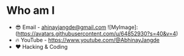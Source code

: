 # Who am I
- 😎 Email - ahinayjangde@gmail.com ![MyImage]:(https://avatars.githubusercontent.com/u/64852930?s=40&v=4)
- 🔥 YouTube - https://www.youtube.com/@AbhinayJangde
- ❤️ Hacking & Coding
<!---
AbhinayJangde/AbhinayJangde is a ✨ special ✨ repository because its `README.md` (this file) appears on your GitHub profile.
You can click the Preview link to take a look at your changes.
--->
